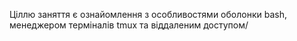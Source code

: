 Ціллю заняття є ознайомлення з особливостями оболонки bash, менеджером терміналів tmux та віддаленим доступом/
